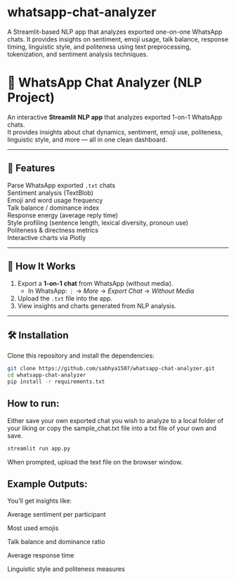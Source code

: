 # whatsapp-chat-analyzer
A Streamlit-based NLP app that analyzes exported one-on-one WhatsApp chats. It provides insights on sentiment, emoji usage, talk balance, response timing, linguistic style, and politeness using text preprocessing, tokenization, and sentiment analysis techniques.


# 💬 WhatsApp Chat Analyzer (NLP Project)

An interactive **Streamlit NLP app** that analyzes exported 1-on-1 WhatsApp chats.  
It provides insights about chat dynamics, sentiment, emoji use, politeness, linguistic style, and more — all in one clean dashboard.

---

## 🚀 Features

Parse WhatsApp exported `.txt` chats  
Sentiment analysis (TextBlob)  
Emoji and word usage frequency  
Talk balance / dominance index  
Response energy (average reply time)  
Style profiling (sentence length, lexical diversity, pronoun use)  
Politeness & directness metrics  
Interactive charts via Plotly  

---

## 🧩 How It Works

1. Export a **1-on-1 chat** from WhatsApp (without media).
   - In WhatsApp: `⋮` → *More* → *Export Chat* → *Without Media*
2. Upload the `.txt` file into the app.
3. View insights and charts generated from NLP analysis.

---

## 🛠️ Installation

Clone this repository and install the dependencies:

```bash
git clone https://github.com/sabhya1507/whatsapp-chat-analyzer.git
cd whatsapp-chat-analyzer
pip install -r requirements.txt

```

## How to run:

Either save your own exported chat you wish to analyze to a local folder of your liking
or copy the sample_chat.txt file into a txt file of your own and save.

```bash
streamlit run app.py
```

When prompted, upload the text file on the browser window.

## Example Outputs:

You’ll get insights like:

Average sentiment per participant

Most used emojis

Talk balance and dominance ratio

Average response time

Linguistic style and politeness measures
